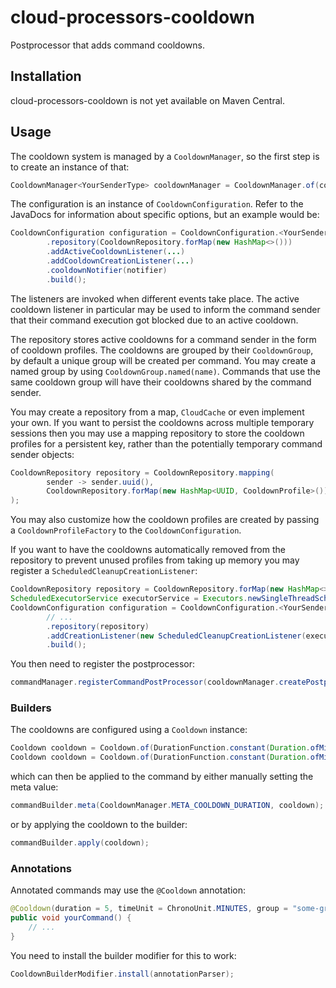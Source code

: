 # cloud-processors-cooldown

Postprocessor that adds command cooldowns.

## Installation

cloud-processors-cooldown is not yet available on Maven Central.

## Usage

The cooldown system is managed by a `CooldownManager`, so the first step is to create an instance of that:
```java
CooldownManager<YourSenderType> cooldownManager = CooldownManager.of(configuration);
```
The configuration is an instance of `CooldownConfiguration`. Refer to the JavaDocs for information about specific options,
but an example would be:
```java
CooldownConfiguration configuration = CooldownConfiguration.<YourSenderType>builder()
        .repository(CooldownRepository.forMap(new HashMap<>()))
        .addActiveCooldownListener(...)
        .addCooldownCreationListener(...)
        .cooldownNotifier(notifier)
        .build();
```
The listeners are invoked when different events take place. The active cooldown listener in particular may be used to
inform the command sender that their command execution got blocked due to an active cooldown.

The repository stores active cooldowns for a command sender in the form of cooldown profiles.
The cooldowns are grouped by their `CooldownGroup`, by default a unique group will be created per command.
You may create a named group by using `CooldownGroup.named(name)`. Commands that use the same cooldown group
will have their cooldowns shared by the command sender.

You may create a repository from a map, `CloudCache` or even implement your own. If you want to persist the cooldowns
across multiple temporary sessions then you may use a mapping repository to store the cooldown profiles for a persistent key,
rather than the potentially temporary command sender objects:
```java
CooldownRepository repository = CooldownRepository.mapping(
        sender -> sender.uuid(),
        CooldownRepository.forMap(new HashMap<UUID, CooldownProfile>())
);
```

You may also customize how the cooldown profiles are created by passing a `CooldownProfileFactory` to the `CooldownConfiguration`.

If you want to have the cooldowns automatically removed from the repository to prevent unused profiles from taking up memory you
may register a `ScheduledCleanupCreationListener`:
```java
CooldownRepository repository = CooldownRepository.forMap(new HashMap<>());
ScheduledExecutorService executorService = Executors.newSingleThreadScheduledExecutor();
CooldownConfiguration configuration = CooldownConfiguration.<YourSenderType>builder()
        // ...
        .repository(repository)
        .addCreationListener(new ScheduledCleanupCreationListener(executorService, repository))
        .build();
```

You then need to register the postprocessor:
```java
commandManager.registerCommandPostProcessor(cooldownManager.createPostprocessor());
```

### Builders

The cooldowns are configured using a `Cooldown` instance:
```java
Cooldown cooldown = Cooldown.of(DurationFunction.constant(Duration.ofMinutes(5L)));
Cooldown cooldown = Cooldown.of(DurationFunction.constant(Duration.ofMinutes(5L)), CooldownGroup.named("group-name"));
```
which can then be applied to the command by either manually setting the meta value:
```java
commandBuilder.meta(CooldownManager.META_COOLDOWN_DURATION, cooldown);
```
or by applying the cooldown to the builder:
```java
commandBuilder.apply(cooldown);
```

### Annotations

Annotated commands may use the `@Cooldown` annotation:
```java
@Cooldown(duration = 5, timeUnit = ChronoUnit.MINUTES, group = "some-group")
public void yourCommand() {
    // ...
}
```
You need to install the builder modifier for this to work:
```java
CooldownBuilderModifier.install(annotationParser);
```
